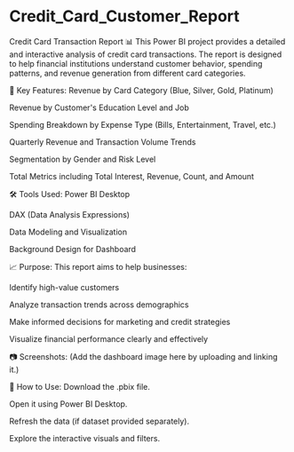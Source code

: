 # Credit_Card_Customer_Report


Credit Card Transaction Report 📊
This Power BI project provides a detailed and interactive analysis of credit card transactions.
The report is designed to help financial institutions understand customer behavior, spending patterns, and revenue generation from different card categories.

📌 Key Features:
Revenue by Card Category (Blue, Silver, Gold, Platinum)

Revenue by Customer's Education Level and Job

Spending Breakdown by Expense Type (Bills, Entertainment, Travel, etc.)

Quarterly Revenue and Transaction Volume Trends

Segmentation by Gender and Risk Level

Total Metrics including Total Interest, Revenue, Count, and Amount

🛠️ Tools Used:
Power BI Desktop

DAX (Data Analysis Expressions)

Data Modeling and Visualization

Background Design for Dashboard

📈 Purpose:
This report aims to help businesses:

Identify high-value customers

Analyze transaction trends across demographics

Make informed decisions for marketing and credit strategies

Visualize financial performance clearly and effectively

📷 Screenshots:
(Add the dashboard image here by uploading and linking it.)

🔗 How to Use:
Download the .pbix file.

Open it using Power BI Desktop.

Refresh the data (if dataset provided separately).

Explore the interactive visuals and filters.

